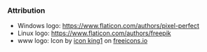 ### Attribution 

* Windows logo: https://www.flaticon.com/authors/pixel-perfect
* Linux logo: https://www.flaticon.com/authors/freepik
* www logo: Icon by <a href="https://freeicons.io/profile/3">icon king1</a> on <a href="https://freeicons.io">freeicons.io</a>
                        
